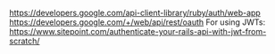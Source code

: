 https://developers.google.com/api-client-library/ruby/auth/web-app
https://developers.google.com/+/web/api/rest/oauth
For using JWTs: https://www.sitepoint.com/authenticate-your-rails-api-with-jwt-from-scratch/